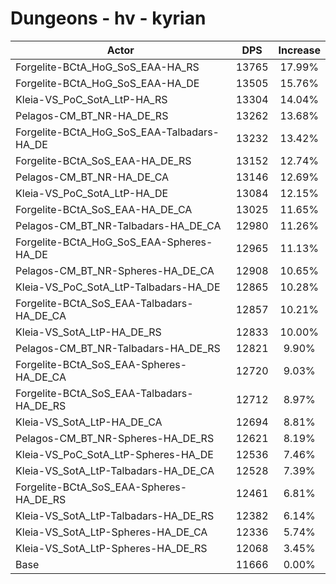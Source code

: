 # Dungeons - hv - kyrian
| Actor | DPS | Increase |
|---|:---:|:---:|
|Forgelite-BCtA_HoG_SoS_EAA-HA_RS|13765|17.99%|
|Forgelite-BCtA_HoG_SoS_EAA-HA_DE|13505|15.76%|
|Kleia-VS_PoC_SotA_LtP-HA_RS|13304|14.04%|
|Pelagos-CM_BT_NR-HA_DE_RS|13262|13.68%|
|Forgelite-BCtA_HoG_SoS_EAA-Talbadars-HA_DE|13232|13.42%|
|Forgelite-BCtA_SoS_EAA-HA_DE_RS|13152|12.74%|
|Pelagos-CM_BT_NR-HA_DE_CA|13146|12.69%|
|Kleia-VS_PoC_SotA_LtP-HA_DE|13084|12.15%|
|Forgelite-BCtA_SoS_EAA-HA_DE_CA|13025|11.65%|
|Pelagos-CM_BT_NR-Talbadars-HA_DE_CA|12980|11.26%|
|Forgelite-BCtA_HoG_SoS_EAA-Spheres-HA_DE|12965|11.13%|
|Pelagos-CM_BT_NR-Spheres-HA_DE_CA|12908|10.65%|
|Kleia-VS_PoC_SotA_LtP-Talbadars-HA_DE|12865|10.28%|
|Forgelite-BCtA_SoS_EAA-Talbadars-HA_DE_CA|12857|10.21%|
|Kleia-VS_SotA_LtP-HA_DE_RS|12833|10.00%|
|Pelagos-CM_BT_NR-Talbadars-HA_DE_RS|12821|9.90%|
|Forgelite-BCtA_SoS_EAA-Spheres-HA_DE_CA|12720|9.03%|
|Forgelite-BCtA_SoS_EAA-Talbadars-HA_DE_RS|12712|8.97%|
|Kleia-VS_SotA_LtP-HA_DE_CA|12694|8.81%|
|Pelagos-CM_BT_NR-Spheres-HA_DE_RS|12621|8.19%|
|Kleia-VS_PoC_SotA_LtP-Spheres-HA_DE|12536|7.46%|
|Kleia-VS_SotA_LtP-Talbadars-HA_DE_CA|12528|7.39%|
|Forgelite-BCtA_SoS_EAA-Spheres-HA_DE_RS|12461|6.81%|
|Kleia-VS_SotA_LtP-Talbadars-HA_DE_RS|12382|6.14%|
|Kleia-VS_SotA_LtP-Spheres-HA_DE_CA|12336|5.74%|
|Kleia-VS_SotA_LtP-Spheres-HA_DE_RS|12068|3.45%|
|Base|11666|0.00%|
